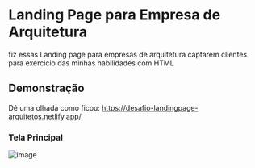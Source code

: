 # Landing Page para Empresa de Arquitetura

fiz essas Landing page para empresas de arquitetura captarem clientes para exercicio das minhas habilidades com HTML 

## Demonstração

Dê uma olhada como ficou: https://desafio-landingpage-arquitetos.netlify.app/ 

### Tela Principal
![image](https://github.com/user-attachments/assets/ca104fb2-7f0d-4a9a-9ec1-58abbe62ffa7)
